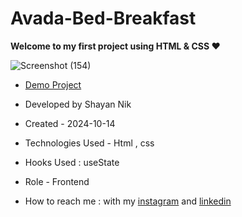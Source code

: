 # Avada-Bed-Breakfast

**Welcome to my first project using HTML &amp; CSS ❤**

![Screenshot (154)](https://github.com/user-attachments/assets/f24af575-8bf5-423f-bd9b-fe7d3a3f851a)

- [Demo Project](https://shayanmnik.github.io/Avada-Bed-Breakfast/)

- Developed by Shayan Nik

- Created - 2024-10-14

- Technologies Used - Html , css 

- Hooks Used : useState 

- Role - Frontend

- How to reach me : with my [instagram](https://www.instagram.com/shayan.nik_web?igsh=eGFqZ295d3B0MzJ6) and [linkedin](https://www.linkedin.com/in/shayan-nik-533594321?utm_source=share&utm_campaign=share_via&utm_content=profile&utm_medium=ios_app)
